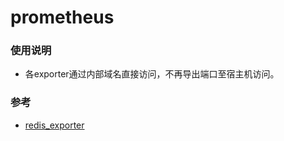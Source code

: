 # prometheus

### 使用说明
- 各exporter通过内部域名直接访问，不再导出端口至宿主机访问。


### 参考
- [redis_exporter](https://github.com/oliver006/redis_exporter)
